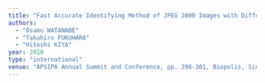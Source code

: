 ```yaml
---
title: "Fast Accurate Identifying Method of JPEG 2000 Images with Different Coding Parameters for Digital Cinema"
authors:
  - "Osamu WATANABE"
  - "Takahiro FUKUHARA"
  - "Hitoshi KIYA"
year: 2010
type: "international"
venue: "APSIPA Annual Summit and Conference, pp. 298-301, Biopolis, Singapore, 2010-12-15."
---
```

